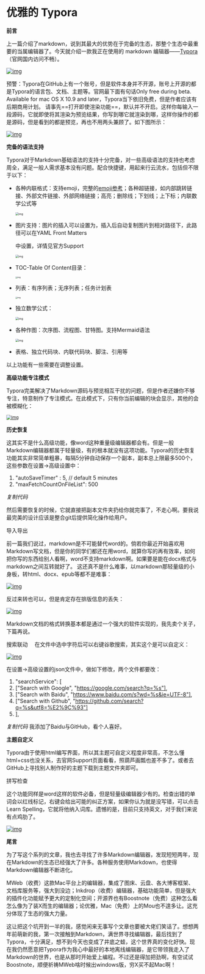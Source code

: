 # 优雅的 Typora

**前言**

上一篇介绍了markdown，说到其最大的优势在于完备的生态，那整个生态中最重要的当属编辑器了。今天就介绍一款我正在使用的 markdown 编辑器——[Typora](https://www.typora.io/)（官网国内访问不畅）。

[![img](F:\Typora_book\typora_pic\f024858b1bb83ef56ced69a0b035b3b4-1576372722469.jpg)](https://www.zypnet.cn/b25c/f024858b1bb83ef56ced69a0b035b3b4.jpg)

预警：Typora在GitHub上有一个账号，但是软件本身并不开源，账号上开源的都是Typora的语言包、文档、主题等。官网最下面有句话Only free during beta. Available for mac OS X 10.9 and later，Typora当下依旧免费，但是作者应该有后期商用计划。
请事先==打开即使渲染功能==，默认并不开启。这样你每输入一段源码，它就即使将其渲染为预览结果，你写到哪它就渲染到哪，这样你操作的都是源码，但是看到的都是预览，再也不用两头兼顾了。如下图所示：

[![img](F:\Typora_book\typora_pic\typora-gif-1576372722557.gif)](https://www.zypnet.cn/b25c/typora-gif.gif)

**完备的语法支持**


Typora对于Markdown基础语法的支持十分完备，对一些高级语法的支持也考虑周全，满足一般人需求基本没有问题。配合快捷键，用起来行云流水，包括但不限于以下：



- 各种内联格式：支持emoji，完整的[emoji参考](https://github.com/guodongxiaren/README/blob/master/emoji.md)；各种超链接，如内部跳转链接、外部文件链接、外部网络链接；高亮；删除线；下划线；上下标；内联数学公式等

  <img src="F:\Typora_book\typora_pic\inline-1576372723078.png" alt="img" style="zoom: 50%;" />

- 图片支持：图片的插入可以设置为，插入后自动复制图片到相对路径下，此路径可以在YAML Front Matters

  中设置，详情见官方Support

  <img src="F:\Typora_book\typora_pic\image-1576372723331.png" alt="img" style="zoom:50%;" />

- TOC-Table Of Content目录：

  <img src="F:\Typora_book\typora_pic\toc-1576372723935.png" alt="img" style="zoom: 33%;" />

- 列表：有序列表；无序列表；任务计划表

  <img src="F:\Typora_book\typora_pic\lists-1576372724105.png" alt="img" style="zoom:33%;" />

- 独立数学公式：

  <img src="F:\Typora_book\typora_pic\math-1576372724273.png" alt="img" style="zoom:50%;" />

- 各种作图：次序图、流程图、甘特图。支持Mermaid语法

  <img src="F:\Typora_book\typora_pic\diagram-1576372724448.png" alt="img" style="zoom:50%;" />

- 表格、独立代码块、内联代码块、脚注、引用等


以上功能有一些需要在调整设置。


**高级功能专注模式**


Typora完美解决了Markdown源码与预览相互干扰的问题，但是作者还嫌你不够专注，特意制作了专注模式。在此模式下，只有你当前编辑的块会显示，其他的会被模糊化：

[<img src="F:\Typora_book\typora_pic\snipaste20180325_150933-1576372724577.png" alt="img" style="zoom: 80%;" />](https://www.zypnet.cn/b25c/snipaste20180325_150933.png)

**历史恢复**


这其实不是什么高级功能，像word这种重量级编辑器都会有。但是一般Markdown编辑器都属于轻量级，有的根本就没有这项功能。Typora的历史恢复功能其实非常简单粗暴，每隔5分钟自动保存一个副本，副本总上限最多500个，这些参数在设置->高级设置中：



1. "autoSaveTimer" : 5, // default 5 minutes
2. "maxFetchCountOnFileList": 500

*复制代码*




然后需要恢复的时候，它就直接把副本文件夹扔给你就完事了，不走心啊。要我说最完美的设计应该是整合git后提供简化操作给用户。

导入导出

前一篇我们说过，markdown是不可能替代word的。倘若你最近开始喜欢用Markdown写文档，但是你的同学们都还在用word，就算你写的再有效率，如何把你写的东西给别人看啊，word不支持markdown啊。如果要是能在docx格式与markdown之间互转就好了。
这还真不是什么难事，以markdown那轻量级的小身板，转html、docx、epub等都不是难事：



[![img](F:\Typora_book\typora_pic\snipaste20180325_153515-1576372724619.png)](https://www.zypnet.cn/b25c/snipaste20180325_153515.png)


反过来转也可以，但是肯定存在排版信息的丢失：



[![img](F:\Typora_book\typora_pic\snipaste20180325_153705-1576372724623.png)](https://www.zypnet.cn/b25c/snipaste20180325_153705.png)


Markdown文档的格式转换基本都是通过一个强大的软件实现的，我先卖个关子，下篇再说。

搜索联动 
在文件中选中字符后可以右键谷歌搜索，其实这个是可以自定义：



[![img](F:\Typora_book\typora_pic\snipaste20180325_154301-1576372724661.png)](https://www.zypnet.cn/b25c/snipaste20180325_154301.png)


在设置->高级设置的json文件中，做如下修改，两个文件都要改：



1. "searchService": [
2.   ["Search with Google", "https://google.com/search?q=%s"],
3.   ["Search with Baidu", "https://www.baidu.com/s?wd=%s&ie=UTF-8"],
4.   ["Search with Github", "https://github.com/search?q=%s&utf8=%E2%9C%93"]
5.  ],

*复制代码*
我添加了Baidu与GitHub，看个人喜好。


**主题自定义**


Typora由于使用html编写界面，所以其主题可自定义程度非常高，不怎么懂html+css也没关系，去官网Support页面看看，照葫芦画瓢也差不多了。或者去GitHub上寻找别人制作好的主题下载到主题文件夹即可。

拼写检查


这个功能同样是word这样的软件必备，但是轻量级编辑器少有的。检查出错的单词会以红线标记，右键会给出可能的纠正方案，如果你认为就是没写错，可以点击Learn Spelling，它就将他纳入词库。遗憾的是，目前只支持英文，对于我们来说有点鸡肋了。



[![img](F:\Typora_book\typora_pic\snipaste20180325_155500-1576372724698.png)](https://www.zypnet.cn/b25c/snipaste20180325_155500.png)

**尾言**


为了写这个系列的文章，我也去寻找了许多Markdown编辑器，发现短短两年，现在Markdown的生态已经强大了许多。各种服务使用Markdown，也使得Markdown编辑器不断进化。


MWeb（收费）这款Mac平台上的编辑器，集成了图床、云盘、各大博客框架、文档库服务等，强大到没边；Inkdrop（收费）编辑器，基础功能简单，但是强大的插件化功能赋予更大的定制化空间；开源界也有Boostnote（免费）这种怎么看怎么像为了装X而生的编辑器；论优雅，Mac（免费）上的Mou也不遑多让。这充分体现了生态的强大力量。


这让把这个坑开到一半的我，感觉闲来无事写个文章也要被大佬们笑话了。想想两年前萌新的我，第一次接触到Markdown，满世界寻找编辑器，最后找到了Typora，十分满足，想不到今天也变成了井底之蛙，这个世界真的变化好快。现在我仍然愿意把Typora作为我心中最好的本地离线编辑器，是它带领我走入了Markdown的世界，也是从那时开始爱上编程。不过还是得加把劲啊，有空试试Boostnote，顺便祈祷MWeb啥时候出windows版，穷X买不起Mac啊！